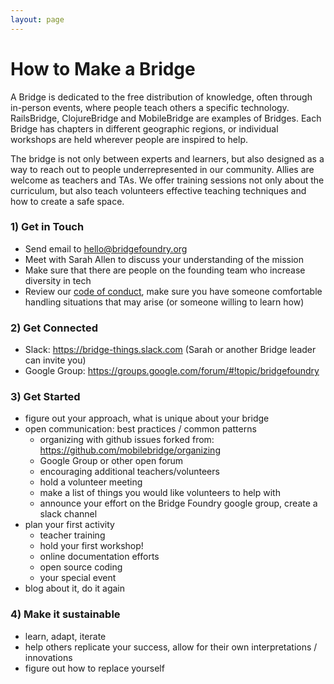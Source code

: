 ```yaml
---
layout: page
---
```

# How to Make a Bridge

A Bridge is dedicated to the free distribution of knowledge, often through in-person events, where people teach others a specific technology.  RailsBridge, ClojureBridge and MobileBridge are examples of Bridges.  Each Bridge has chapters in different geographic regions, or individual workshops are held wherever people are inspired to help.

The bridge is not only between experts and learners, but also designed as a way to reach out to people underrepresented in our community.  Allies are welcome as teachers and TAs. We offer training sessions not only about the curriculum, but also teach volunteers effective teaching techniques and how to create a safe space.

### 1) Get in Touch

* Send email to hello@bridgefoundry.org
* Meet with Sarah Allen to discuss your understanding of the mission
* Make sure that there are people on the founding team who increase diversity in tech
* Review our [code of conduct](http://bridgefoundry.org/code-of-conduct/), make sure you have someone comfortable handling situations that may arise (or someone willing to learn how)

### 2) Get Connected

* Slack: https://bridge-things.slack.com  (Sarah or another Bridge leader can invite you)
* Google Group:  https://groups.google.com/forum/#!topic/bridgefoundry

### 3) Get Started

* figure out your approach, what is unique about your bridge
* open communication: best practices / common patterns
  * organizing with github issues forked from: https://github.com/mobilebridge/organizing
  * Google Group or other open forum
  * encouraging additional teachers/volunteers
  * hold a volunteer meeting
  * make a list of things you would like volunteers to help with
  * announce your effort on the Bridge Foundry google group, create a slack channel
* plan your first activity
  * teacher training
  * hold your first workshop!
  * online documentation efforts
  * open source coding
  * your special event
* blog about it, do it again

### 4) Make it sustainable

  * learn, adapt, iterate
  * help others replicate your success, allow for their own interpretations / innovations
  * figure out how to replace yourself
